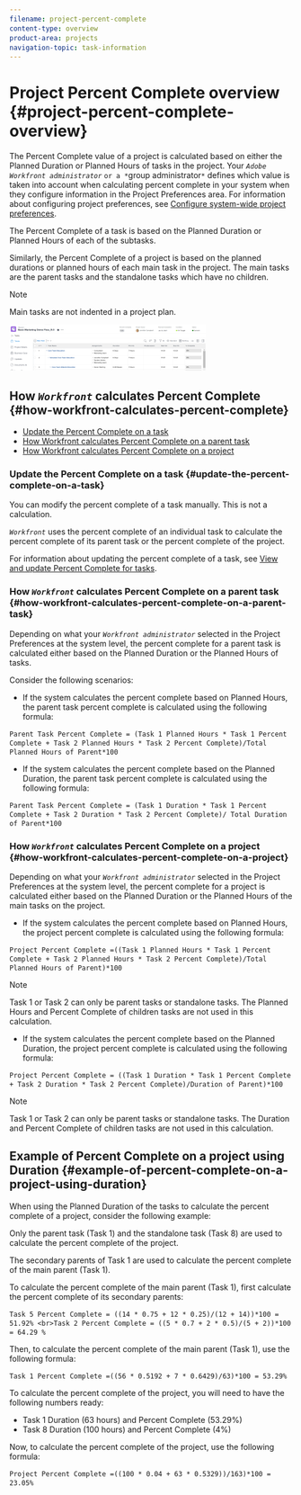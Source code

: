 ```yaml
---
filename: project-percent-complete
content-type: overview
product-area: projects
navigation-topic: task-information
---
```




# Project Percent Complete overview {#project-percent-complete-overview}

The Percent Complete value of a project is calculated based on either the Planned Duration or Planned Hours of tasks in the project. Your *`Adobe Workfront administrator`* `or a *`group administrator`*` defines which value is taken into account when calculating percent complete in your system when they configure information in the Project Preferences area. For information about configuring project preferences, see [Configure system-wide project preferences](set-project-preferences.md).


The Percent Complete of a task is based on the Planned Duration or Planned Hours of each of the subtasks.


Similarly, the Percent Complete of a project is based on the planned durations or planned hours of each main task in the project. The main tasks are the parent tasks and the standalone tasks which have no children. 


>[!NOTE]
>
>Main tasks are not indented in a project plan. 


![](assets/nwe-project-header-with-percent-complete-350x82.png)




## How *`Workfront`* calculates Percent Complete {#how-workfront-calculates-percent-complete}




* [Update the Percent Complete on a task](#percent-complete-on-task) 
* [How Workfront calculates Percent Complete on a parent task](#percent-complete-on-parent) 
* [How Workfront calculates Percent Complete on a project](#percent-complete-on-project) 




### Update the Percent Complete on a task {#update-the-percent-complete-on-a-task}

You can modify the percent complete of a task manually. This is not a calculation. 


*`Workfront`* uses the percent complete of an individual task to calculate the percent complete of its parent task or the percent complete of the project. 


For information about updating the percent complete of a task, see [View and update Percent Complete for tasks](view-update-percent-complete-for-tasks.md).


### How *`Workfront`* calculates Percent Complete on a parent task {#how-workfront-calculates-percent-complete-on-a-parent-task}

Depending on what your *`Workfront administrator`* selected in the Project Preferences at the system level, the percent complete for a parent task is calculated either based on the Planned Duration or the Planned Hours of tasks. 


Consider the following scenarios:



*   If the system calculates the percent complete based on Planned Hours, the parent task percent complete is calculated using the following formula:




  ```
  Parent Task Percent Complete = (Task 1 Planned Hours * Task 1 Percent Complete + Task 2 Planned Hours * Task 2 Percent Complete)/Total Planned Hours of Parent*100
  ```



*   If the system calculates the percent complete based on the Planned Duration, the parent task percent complete is calculated using the following formula:




  ```
  Parent Task Percent Complete = (Task 1 Duration * Task 1 Percent Complete + Task 2 Duration * Task 2 Percent Complete)/ Total Duration of Parent*100
  ```







### How *`Workfront`* calculates Percent Complete on a project {#how-workfront-calculates-percent-complete-on-a-project}

Depending on what your *`Workfront administrator`* selected in the Project Preferences at the system level, the percent complete for a project is calculated either based on the Planned Duration or the Planned Hours of the main tasks on the project. 



*   If the system calculates the percent complete based on Planned Hours, the project percent complete is calculated using the following formula:




  ```
  Project Percent Complete =((Task 1 Planned Hours * Task 1 Percent Complete + Task 2 Planned Hours * Task 2 Percent Complete)/Total Planned Hours of Parent)*100
  ```




  >[!NOTE]
  >
  >Task 1 or Task 2 can only be parent tasks or standalone tasks. The Planned Hours and Percent Complete of children tasks are not used in this calculation.



*   If the system calculates the percent complete based on the Planned Duration, the project percent complete is calculated using the following formula:




  ```
  Project Percent Complete = ((Task 1 Duration * Task 1 Percent Complete + Task 2 Duration * Task 2 Percent Complete)/Duration of Parent)*100
  ```




  >[!NOTE]
  >
  >Task 1 or Task 2 can only be parent tasks or standalone tasks. The Duration and Percent Complete of children tasks are not used in this calculation.







## Example of Percent Complete on a project using Duration {#example-of-percent-complete-on-a-project-using-duration}

When using the Planned Duration of the tasks to calculate the percent complete of a project, consider the following example:


Only the parent task (Task 1) and the standalone task (Task 8) are used to calculate the percent complete of the project. 


The secondary parents of Task 1 are used to calculate the percent complete of the main parent (Task 1). 


To calculate the percent complete of the main parent (Task 1), first calculate the percent complete of its secondary parents:




```
Task 5 Percent Complete = ((14 * 0.75 + 12 * 0.25)/(12 + 14))*100 = 51.92% <br>Task 2 Percent Complete = ((5 * 0.7 + 2 * 0.5)/(5 + 2))*100 = 64.29 %
```




Then, to calculate the percent complete of the main parent (Task 1), use the following formula:




```
Task 1 Percent Complete =((56 * 0.5192 + 7 * 0.6429)/63)*100 = 53.29%
```




To calculate the percent complete of the project, you will need to have the following numbers ready:



* Task 1 Duration (63 hours) and Percent Complete (53.29%)
* Task 8 Duration (100 hours) and Percent Complete (4%)


Now, to calculate the percent complete of the project, use the following formula:




```
Project Percent Complete =((100 * 0.04 + 63 * 0.5329))/163)*100 = 23.05%
```


